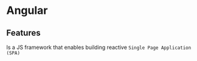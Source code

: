 # Angular

## Features

Is a JS framework that enables building reactive `Single Page Application (SPA)`


